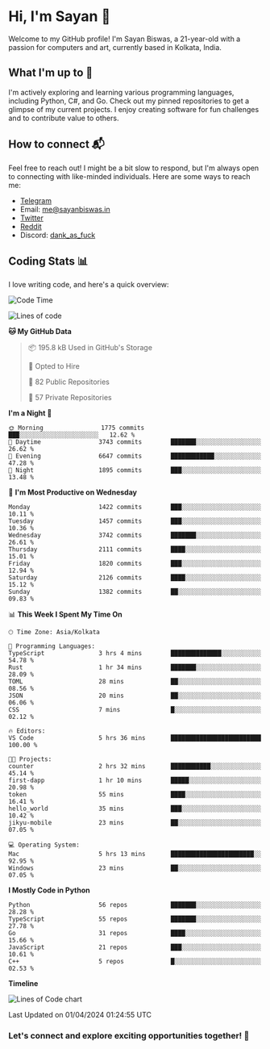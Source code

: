 # Hi, I'm Sayan 👋

Welcome to my GitHub profile! I'm Sayan Biswas, a 21-year-old with a passion for computers and art, currently based in Kolkata, India.

## What I'm up to 🚀

I'm actively exploring and learning various programming languages, including Python, C#, and Go. Check out my pinned repositories to get a glimpse of my current projects. I enjoy creating software for fun challenges and to contribute value to others.

## How to connect 📬

Feel free to reach out! I might be a bit slow to respond, but I'm always open to connecting with like-minded individuals. Here are some ways to reach me:

- [Telegram](https://t.me/dank_as_fuck)
- Email: [me@sayanbiswas.in](mailto:me@sayanbiswas.in)
- [Twitter](https://twitter.com/TheDankDel)
- [Reddit](https://www.reddit.com/user/dank_as_fuck_/)
- Discord: [dank_as_fuck](https://discordapp.com/users/506536929152466945)

## Coding Stats 📊

I love writing code, and here's a quick overview:

<!--START_SECTION:waka-->
![Code Time](http://img.shields.io/badge/Code%20Time-1%2C581%20hrs%2022%20mins-blue)

![Lines of code](https://img.shields.io/badge/From%20Hello%20World%20I%27ve%20Written-7.8%20million%20lines%20of%20code-blue)

**🐱 My GitHub Data** 

> 📦 195.8 kB Used in GitHub's Storage 
 > 
> 💼 Opted to Hire
 > 
> 📜 82 Public Repositories 
 > 
> 🔑 57 Private Repositories 
 > 
**I'm a Night 🦉** 

```text
🌞 Morning                1775 commits        ███░░░░░░░░░░░░░░░░░░░░░░   12.62 % 
🌆 Daytime                3743 commits        ███████░░░░░░░░░░░░░░░░░░   26.62 % 
🌃 Evening                6647 commits        ████████████░░░░░░░░░░░░░   47.28 % 
🌙 Night                  1895 commits        ███░░░░░░░░░░░░░░░░░░░░░░   13.48 % 
```
📅 **I'm Most Productive on Wednesday** 

```text
Monday                   1422 commits        ███░░░░░░░░░░░░░░░░░░░░░░   10.11 % 
Tuesday                  1457 commits        ███░░░░░░░░░░░░░░░░░░░░░░   10.36 % 
Wednesday                3742 commits        ███████░░░░░░░░░░░░░░░░░░   26.61 % 
Thursday                 2111 commits        ████░░░░░░░░░░░░░░░░░░░░░   15.01 % 
Friday                   1820 commits        ███░░░░░░░░░░░░░░░░░░░░░░   12.94 % 
Saturday                 2126 commits        ████░░░░░░░░░░░░░░░░░░░░░   15.12 % 
Sunday                   1382 commits        ██░░░░░░░░░░░░░░░░░░░░░░░   09.83 % 
```


📊 **This Week I Spent My Time On** 

```text
🕑︎ Time Zone: Asia/Kolkata

💬 Programming Languages: 
TypeScript               3 hrs 4 mins        ██████████████░░░░░░░░░░░   54.78 % 
Rust                     1 hr 34 mins        ███████░░░░░░░░░░░░░░░░░░   28.09 % 
TOML                     28 mins             ██░░░░░░░░░░░░░░░░░░░░░░░   08.56 % 
JSON                     20 mins             ██░░░░░░░░░░░░░░░░░░░░░░░   06.06 % 
CSS                      7 mins              █░░░░░░░░░░░░░░░░░░░░░░░░   02.12 % 

🔥 Editors: 
VS Code                  5 hrs 36 mins       █████████████████████████   100.00 % 

🐱‍💻 Projects: 
counter                  2 hrs 32 mins       ███████████░░░░░░░░░░░░░░   45.14 % 
first-dapp               1 hr 10 mins        █████░░░░░░░░░░░░░░░░░░░░   20.98 % 
token                    55 mins             ████░░░░░░░░░░░░░░░░░░░░░   16.41 % 
hello_world              35 mins             ███░░░░░░░░░░░░░░░░░░░░░░   10.42 % 
jikyu-mobile             23 mins             ██░░░░░░░░░░░░░░░░░░░░░░░   07.05 % 

💻 Operating System: 
Mac                      5 hrs 13 mins       ███████████████████████░░   92.95 % 
Windows                  23 mins             ██░░░░░░░░░░░░░░░░░░░░░░░   07.05 % 
```

**I Mostly Code in Python** 

```text
Python                   56 repos            ███████░░░░░░░░░░░░░░░░░░   28.28 % 
TypeScript               55 repos            ███████░░░░░░░░░░░░░░░░░░   27.78 % 
Go                       31 repos            ████░░░░░░░░░░░░░░░░░░░░░   15.66 % 
JavaScript               21 repos            ███░░░░░░░░░░░░░░░░░░░░░░   10.61 % 
C++                      5 repos             █░░░░░░░░░░░░░░░░░░░░░░░░   02.53 % 
```



**Timeline**

![Lines of Code chart](https://raw.githubusercontent.com/Dank-del/Dank-del/main/assets/bar_graph.png)


 Last Updated on 01/04/2024 01:24:55 UTC
<!--END_SECTION:waka-->

### Let's connect and explore exciting opportunities together! 🚀
